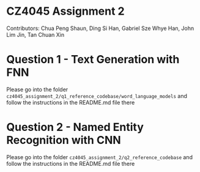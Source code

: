 # CZ4045 Assignment 2
Contributors: Chua Peng Shaun, Ding Si Han,  Gabriel Sze Whye Han, John Lim Jin, Tan Chuan Xin

# Question 1 - Text Generation with FNN
Please go into the folder ```cz4045_assignment_2/q1_reference_codebase/word_language_models``` and follow the instructions in the README.md file there

# Question 2 - Named Entity Recognition with CNN
Please go into the folder ```cz4045_assignment_2/q2_reference_codebase``` and follow the instructions in the README.md file there
